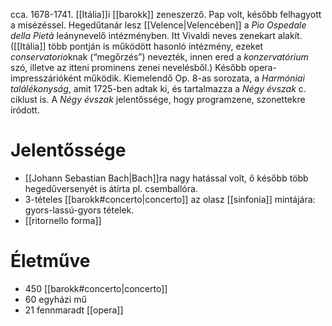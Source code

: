 cca. 1678-1741. [[Itália]]i [[barokk]] zeneszerző. Pap volt, később felhagyott a misézéssel. Hegedűtanár lesz [[Velence|Velencében]] a *Pio Ospedale della Pietà* leánynevelő intézményben. Itt Vivaldi neves zenekart alakít. ([[Itália]] több pontján is működött hasonló intézmény, ezeket *conservatorio*knak (“megőrzés”) nevezték, innen ered a *konzervatórium* szó, illetve az itteni prominens zenei nevelésből.) Később opera-impresszárióként működik.
Kiemelendő Op. 8-as sorozata, a *Harmóniai találékonyság*, amit 1725-ben adtak ki, és tartalmazza a *Négy évszak* c. ciklust is. A *Négy évszak* jelentőssége, hogy programzene, szonettekre íródott.
# Jelentőssége
- [[Johann Sebastian Bach|Bach]]ra nagy hatással volt, ő később több hegedűversenyét is átírta pl. csemballóra.
- 3-tételes [[barokk#concerto|concerto]] az olasz [[sinfonia]] mintájára: gyors-lassú-gyors tételek.
- [[ritornello forma]]
# Életműve
- 450 [[barokk#concerto|concerto]] 
- 60 egyházi mű
- 21 fennmaradt [[opera]]
